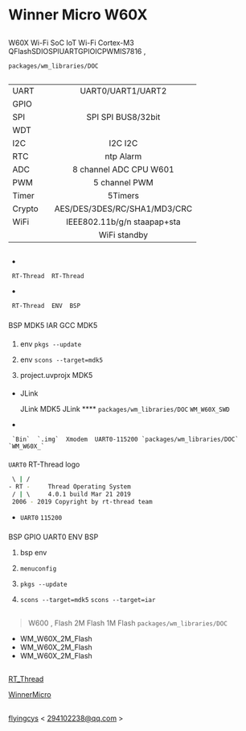 # Winner Micro W60X 

## 

W60X [](http://www.winnermicro.com) Wi-Fi SoC  IoT Wi-Fi  Cortex-M3  QFlashSDIOSPIUARTGPIOICPWMIS7816 , 

`packages/wm_libraries/DOC `

## 

|        |  |                                             |
| ---------- | :------: | :---------------------------------------------: |
| UART       |      | UART0/UART1/UART2                               |
| GPIO       |      |                     |
| SPI        |      |  SPI SPI BUS8/32bit         |
| WDT        |      |                                             |
| I2C        |      |  I2C   I2C                            |
| RTC        |      |  ntp  Alarm                       |
| ADC        |      | 8 channel ADC  CPU W601     |
| PWM        |      | 5 channel PWM                               |
| Timer      |      | 5Timers                               |
| Crypto     |      |  AES/DES/3DES/RC/SHA1/MD3/CRC |
| WiFi       |      |  IEEE802.11b/g/n staapap+sta  |
|      |      |  WiFi  standby        |

## 



- 

     RT-Thread  RT-Thread  

- 

     RT-Thread  ENV  BSP 

### 

 BSP  MDK5  IAR  GCC  MDK5 

#### 

1. env  `pkgs --update` 

2. env  `scons --target=mdk5` 

2.  project.uvprojx  MDK5 

#### 



- JLink

     JLink  MDK5 JLink  ****  `packages/wm_libraries/DOC`  `WM_W60X_SWD`

- 

     `Bin`  `.img`  Xmodem  UART0-115200 `packages/wm_libraries/DOC`  `WM_W60X_`

#### 

`UART0` RT-Thread  logo 

```bash
 \ | /
- RT -     Thread Operating System
 / | \     4.0.1 build Mar 21 2019
 2006 - 2019 Copyright by rt-thread team
```

- `UART0` `115200`

### 

 BSP  GPIO  UART0  ENV  BSP 

1.  bsp  env 

2. `menuconfig`

3. `pkgs --update`

4. `scons --target=mdk5`  `scons --target=iar` 

## 

>  W600 , Flash  2M Flash  1M Flash `packages/wm_libraries/DOC` 

- WM_W60X_2M_Flash
- WM_W60X_2M_Flash
- WM_W60X_2M_Flash

## 

[RT_Thread](https://github.com/RT-Thread/rt-thread)

[WinnerMicro](https://github.com/WinnerMicro)

## 

[flyingcys](https://github.com/flyingcys) < [294102238@qq.com](mailto:294102238@qq.com) >